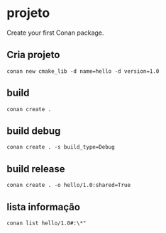 # projeto

Create your first Conan package.

## Cria projeto

    conan new cmake_lib -d name=hello -d version=1.0

## build

    conan create .

## build debug

    conan create . -s build_type=Debug

## build release

    conan create . -o hello/1.0:shared=True

## lista informação

    conan list hello/1.0#:\*"
